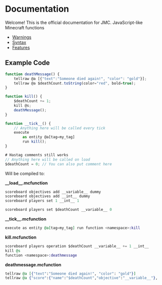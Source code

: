 # Documentation

Welcome! This is the official documentation for JMC.
JavaScript-like Minecraft functions

- [Warnings](warnings.md)
- [Syntax](syntax.md)
- [Features](features.md)

## Example Code

```JavaScript
function deathMessage() {
    tellraw @a [{"text":"Someone died again!", "color": "gold"}];
    tellraw @a $deathCount.toString(color="red", bold=true);
}

function kill() {
    $deathCount += 1;
    kill @s;
    deathMessage();
}

function __tick__() {
    // Anything here will be called every tick
    execute
        as entity @a[tag=my_tag]
        run kill();
}

# Hastag comments still works
// Anything here will be called on load
$deathCount = 0; // You can also put comment here
```

Will be compiled to:

**\_\_load\_\_.mcfunction**

```elixir
scoreboard objectives add __variable__ dummy
scoreboard objectives add __int__ dummy
scoreboard players set 1 __int__ 1

scoreboard players set $deathCount __variable__ 0
```

**\_\_tick\_\_.mcfunction**

```elixir
execute as entity @a[tag=my_tag] run function <namespace>:kill
```

**kill.mcfunction**

```elixir
scoreboard players operation $deathCount __variable__ += 1 __int__
kill @s
function <namespace>:deathmessage
```

**deathmessage.mcfunction**

```elixir
tellraw @a [{"text":"Someone died again!", "color": "gold"}]
tellraw @a {"score":{"name":"$deathCount","objective":"__variable__"}, "color":"red", "bold":"true"}
```
